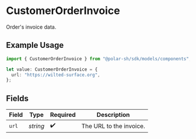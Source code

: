 # CustomerOrderInvoice

Order's invoice data.

## Example Usage

```typescript
import { CustomerOrderInvoice } from "@polar-sh/sdk/models/components";

let value: CustomerOrderInvoice = {
  url: "https://wilted-surface.org",
};
```

## Fields

| Field                   | Type                    | Required                | Description             |
| ----------------------- | ----------------------- | ----------------------- | ----------------------- |
| `url`                   | *string*                | :heavy_check_mark:      | The URL to the invoice. |